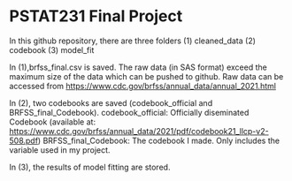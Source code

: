 # PSTAT231 Final Project

In this github repository, there are three folders
(1) cleaned_data
(2) codebook
(3) model_fit

In (1),brfss_final.csv is saved. The raw data (in SAS format) exceed the maximum size of the data which can be pushed to github.
Raw data can be accessed from https://www.cdc.gov/brfss/annual_data/annual_2021.html

In (2), two codebooks are saved (codebook_official and BRFSS_final_Codebook).
codebook_official: Officially diseminated Codebook (available at: https://www.cdc.gov/brfss/annual_data/2021/pdf/codebook21_llcp-v2-508.pdf)
BRFSS_final_Codebook: The codebook I made. Only includes the variable used in my project.

In (3), the results of model fitting are stored.